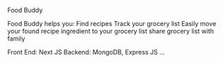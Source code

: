 Food Buddy

Food Buddy helps you:
Find recipes
Track your grocery list
Easily move your found recipe ingredient to your grocery list
share grocery list with family

Front End: Next JS
Backend: MongoDB, Express JS
...
